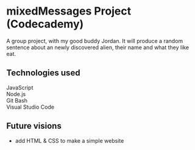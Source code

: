# mixedMessages Project (Codecademy)
A group project, with my good buddy Jordan. It will produce a random sentence about an newly discovered alien, their name and what they like eat.

Technologies used
----------------
JavaScript <br>
Node.js <br>
Git Bash <br>
Visual Studio Code

Future visions
--------------
- add HTML & CSS to make a simple website

